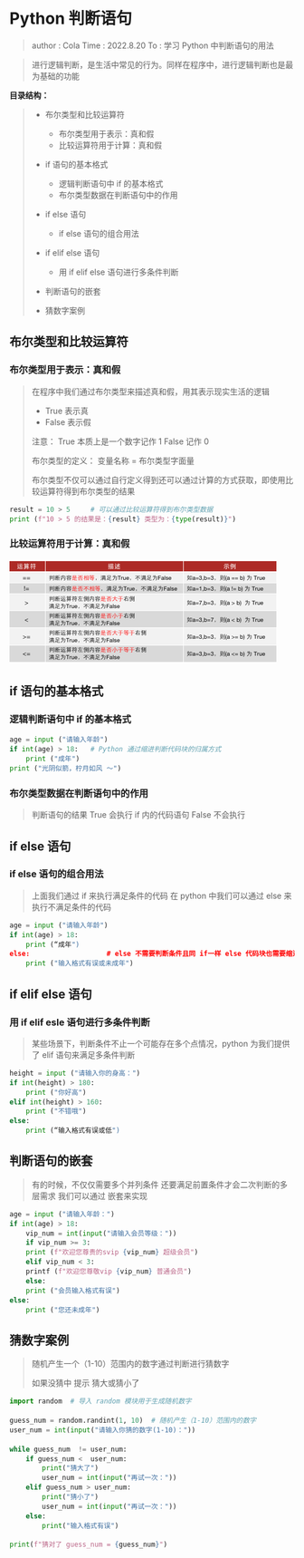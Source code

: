 # Python 判断语句

> author : Cola
> Time : 2022.8.20
> To : 学习 Python 中判断语句的用法 

> 进行逻辑判断，是生活中常见的行为。同样在程序中，进行逻辑判断也是最为基础的功能

**目录结构：**

> - 布尔类型和比较运算符
>
>   - 布尔类型用于表示：真和假
>   - 比较运算符用于计算：真和假
> - if 语句的基本格式
>
>   - 逻辑判断语句中 if 的基本格式
>   - 布尔类型数据在判断语句中的作用
> - if else 语句
>
>   - if else 语句的组合用法
> - if elif else 语句
>
>   - 用 if elif else 语句进行多条件判断
> - 判断语句的嵌套
> - 猜数字案例

## 布尔类型和比较运算符

### 布尔类型用于表示：真和假

> 在程序中我们通过布尔类型来描述真和假，用其表示现实生活的逻辑
>
> - True 表示真
> - False 表示假
>
> 注意： True 本质上是一个数字记作 1 False 记作 0
>
> 布尔类型的定义： 变量名称 = 布尔类型字面量
>
> 布尔类型不仅可以通过自行定义得到还可以通过计算的方式获取，即使用比较运算符得到布尔类型的结果

```python
result = 10 > 5 	# 可以通过比较运算符得到布尔类型数据
print (f"10 > 5 的结果是：{result} 类型为：{type(result)}")
```



### 比较运算符用于计算：真和假


<img src="https://raw.githubusercontent.com/1203952894/macminiPicGo/main/20220820160923.png"/>


## if 语句的基本格式

### 逻辑判断语句中 if 的基本格式

```python
age = input ("请输入年龄")
if int(age) > 18:	# Python 通过缩进判断代码块的归属方式
	print ("成年")
print ("光阴似箭，柠月如风 ～") 
```

### 布尔类型数据在判断语句中的作用

> 判断语句的结果  True 会执行 if 内的代码语句 False 不会执行

## if else 语句

### if else 语句的组合用法

> 上面我们通过 if 来执行满足条件的代码 在 python 中我们可以通过 else 来执行不满足条件的代码

```python
age = input ("请输入年龄")
if int(age) > 18:
	print (“成年")
else:					# else 不需要判断条件且同 if一样 else 代码块也需要缩进
	print ("输入格式有误或未成年")
```

## if elif else 语句

### 用 if elif  esle 语句进行多条件判断

> 某些场景下，判断条件不止一个可能存在多个点情况，python 为我们提供了 elif 语句来满足多条件判断

```python
height = input ("请输入你的身高：")
if int(height) > 180:
	print ("你好高")
elif int(height) > 160:
	print ("不错哦")
else:
	print (“输入格式有误或低")
```

## 判断语句的嵌套

> 有的时候，不仅仅需要多个并列条件 还要满足前置条件才会二次判断的多层需求 我们可以通过 嵌套来实现

```python
age = input ("请输入年龄：")
if int(age) > 18:
	vip_num = int(input("请输入会员等级："))
	if vip_num >= 3:
	print (f"欢迎您尊贵的svip {vip_num} 超级会员")
	elif vip_num < 3:
	printf (f"欢迎您尊敬vip {vip_num} 普通会员")
	else:
	print ("会员输入格式有误")
else:
	print ("您还未成年")

```

## 猜数字案例 

> 随机产生一个（1-10）范围内的数字通过判断进行猜数字
>
> 如果没猜中 提示 猜大或猜小了

```python
import random  # 导入 random 模块用于生成随机数字

guess_num = random.randint(1, 10)  # 随机产生（1-10）范围内的数字
user_num = int(input("请输入你猜的数字(1-10)："))

while guess_num  != user_num:
    if guess_num <  user_num:
        print("猜大了")
        user_num = int(input("再试一次："))
    elif guess_num > user_num:
        print("猜小了")
        user_num = int(input("再试一次："))
    else:
        print("输入格式有误")

print(f"猜对了 guess_num = {guess_num}")

```
